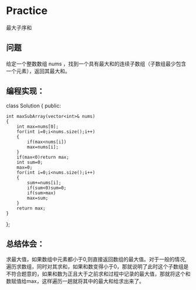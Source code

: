 # Practice
最大子序和
## 问题
#### 
给定一个整数数组 nums ，找到一个具有最大和的连续子数组（子数组最少包含一个元素），返回其最大和。 
## 编程实现：
class Solution {
public:

    int maxSubArray(vector<int>& nums) 
    {
        int max=nums[0];
        for(int i=0;i<nums.size();i++)
        {
            if(max<nums[i])
            max=nums[i];
        }
        if(max<0)return max;
        int sum=0;
        max=0;
        for(int i=0;i<nums.size();i++)
        {
            sum+=nums[i];
            if(sum<0)sum=0;
            if(sum>max)
            max=sum;
        }
        return max;
    }
};
## 总结体会：
求最大值，如果数组中元素都小于0,则直接返回数组的最大值。对于一般的情况,遍历求数组，同时对其求和，如果和数变得小于0，那就说明了此时这个子数组是不符合题意的，如果和数为正且大于之前求和过程中记录的最大值，那就将这个和数赋值给max，这样遍历一趟就将其中的最大和给求出来了。